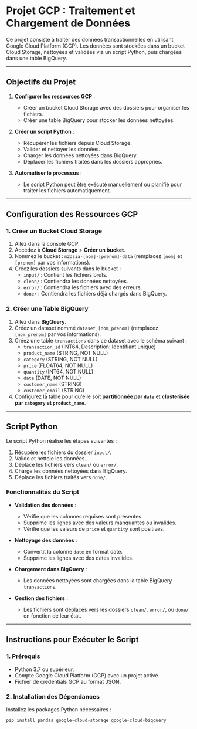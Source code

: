 # Projet GCP : Traitement et Chargement de Données

Ce projet consiste à traiter des données transactionnelles en utilisant Google Cloud Platform (GCP). Les données sont stockées dans un bucket Cloud Storage, nettoyées et validées via un script Python, puis chargées dans une table BigQuery.

---

## Objectifs du Projet

1. **Configurer les ressources GCP** :
   - Créer un bucket Cloud Storage avec des dossiers pour organiser les fichiers.
   - Créer une table BigQuery pour stocker les données nettoyées.

2. **Créer un script Python** :
   - Récupérer les fichiers depuis Cloud Storage.
   - Valider et nettoyer les données.
   - Charger les données nettoyées dans BigQuery.
   - Déplacer les fichiers traités dans les dossiers appropriés.

3. **Automatiser le processus** :
   - Le script Python peut être exécuté manuellement ou planifié pour traiter les fichiers automatiquement.

---

## Configuration des Ressources GCP

### 1. Créer un Bucket Cloud Storage

1. Allez dans la console GCP.
2. Accédez à **Cloud Storage** > **Créer un bucket**.
3. Nommez le bucket : `m2dsia-[nom]-[prenom]-data` (remplacez `[nom]` et `[prenom]` par vos informations).
4. Créez les dossiers suivants dans le bucket :
   - `input/` : Contient les fichiers bruts.
   - `clean/` : Contiendra les données nettoyées.
   - `error/` : Contiendra les fichiers avec des erreurs.
   - `done/` : Contiendra les fichiers déjà chargés dans BigQuery.

### 2. Créer une Table BigQuery

1. Allez dans **BigQuery**.
2. Créez un dataset nommé `dataset_[nom_prenom]` (remplacez `[nom_prenom]` par vos informations).
3. Créez une table `transactions` dans ce dataset avec le schéma suivant :
   - `transaction_id` (INT64, Description: Identifiant unique)
   - `product_name` (STRING, NOT NULL)
   - `category` (STRING, NOT NULL)
   - `price` (FLOAT64, NOT NULL)
   - `quantity` (INT64, NOT NULL)
   - `date` (DATE, NOT NULL)
   - `customer_name` (STRING)
   - `customer_email` (STRING)
4. Configurez la table pour qu'elle soit **partitionnée par `date`** et **clusterisée par `category` et `product_name`**.

---

## Script Python

Le script Python réalise les étapes suivantes :
1. Récupère les fichiers du dossier `input/`.
2. Valide et nettoie les données.
3. Déplace les fichiers vers `clean/` ou `error/`.
4. Charge les données nettoyées dans BigQuery.
5. Déplace les fichiers traités vers `done/`.

### Fonctionnalités du Script

- **Validation des données** :
  - Vérifie que les colonnes requises sont présentes.
  - Supprime les lignes avec des valeurs manquantes ou invalides.
  - Vérifie que les valeurs de `price` et `quantity` sont positives.

- **Nettoyage des données** :
  - Convertit la colonne `date` en format date.
  - Supprime les lignes avec des dates invalides.

- **Chargement dans BigQuery** :
  - Les données nettoyées sont chargées dans la table BigQuery `transactions`.

- **Gestion des fichiers** :
  - Les fichiers sont déplacés vers les dossiers `clean/`, `error/`, ou `done/` en fonction de leur état.

---

## Instructions pour Exécuter le Script

### 1. Prérequis

- Python 3.7 ou supérieur.
- Compte Google Cloud Platform (GCP) avec un projet activé.
- Fichier de credentials GCP au format JSON.

### 2. Installation des Dépendances

Installez les packages Python nécessaires :

```bash
pip install pandas google-cloud-storage google-cloud-bigquery
